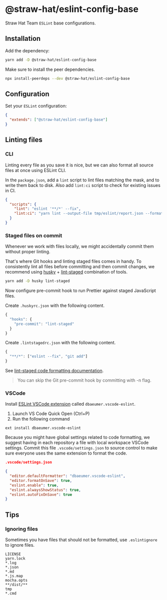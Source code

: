 # @straw-hat/eslint-config-base

Straw Hat Team `ESLint` base configurations.

## Installation

Add the dependency:

```sh
yarn add -D @straw-hat/eslint-config-base
```

Make sure to install the peer dependencies.

```sh
npx install-peerdeps --dev @straw-hat/eslint-config-base
```

## Configuration

Set your `ESLint` configuration:

```json
{
  "extends": ["@straw-hat/eslint-config-base"]
}
```

## Linting files

### CLI

Linting every file as you save it is nice, but we can also format all source
files at once using ESLint CLI.

In the `package.json`, add a `lint` script to lint files matching the mask,
and to write them back to disk. Also add `lint:ci` script to check for
existing issues in CI.

```json
{
  "scripts": {
    "lint": "eslint '**/*' --fix",
    "lint:ci": "yarn lint --output-file tmp/eslint/report.json --format json"
  }
}
```

### Staged files on commit

Whenever we work with files locally, we might accidentally commit them without
proper linting.

That's where Git hooks and linting staged files comes in
handy. To consistently lint all files before committing and then commit
changes, we recommend using [husky](https://github.com/typicode/husky) +
[lint-staged](https://github.com/okonet/lint-staged) combination of tools.

```sh
yarn add -D husky lint-staged
```

Now configure pre-commit hook to run Prettier against staged JavaScript files.

Create `.huskyrc.json` with the following content.

```js
{
  "hooks": {
    "pre-commit": "lint-staged"
  }
}
```

Create `.lintstagedrc.json` with the following content.

```js
{
  "**/*": ["eslint --fix", "git add"]
}
```

See [lint-staged code formatting documentation](https://github.com/okonet/lint-staged#reformatting-the-code).

> You can skip the Git pre-commit hook by committing with -n flag.

### VSCode

Install [ESLint VSCode extension](https://marketplace.visualstudio.com/items?itemName=dbaeumer.vscode-eslint)
called `dbaeumer.vscode-eslint`.

1. Launch VS Code Quick Open (Ctrl+P)
2. Run the following command

```text
ext install dbaeumer.vscode-eslint
```

Because you might have global settings related to code formatting, we suggest
having in each repository a file with local workspace VSCode settings. Commit
this file `.vscode/settings.json` to source control to make sure everyone uses
the same extension to format the code.

```json
.vscode/settings.json

{
  "editor.defaultFormatter": "dbaeumer.vscode-eslint",
  "editor.formatOnSave": true,
  "eslint.enable": true,
  "eslint.alwaysShowStatus": true,
  "eslint.autoFixOnSave": true
}
```

## Tips

### Ignoring files

Sometimes you have files that should not be formatted, use `.eslintignore` to
ignore files.

```text
LICENSE
yarn.lock
*.log
*.json
*.md
*.js.map
mocha.opts
**/dist/**
tmp
*.cmd
```
